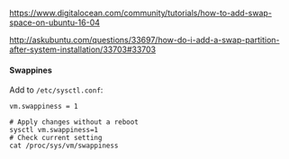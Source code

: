 https://www.digitalocean.com/community/tutorials/how-to-add-swap-space-on-ubuntu-16-04

http://askubuntu.com/questions/33697/how-do-i-add-a-swap-partition-after-system-installation/33703#33703

#### Swappines
Add to `/etc/sysctl.conf`:
```
vm.swappiness = 1
```
```shell
# Apply changes without a reboot
sysctl vm.swappiness=1
# Check current setting
cat /proc/sys/vm/swappiness
```
